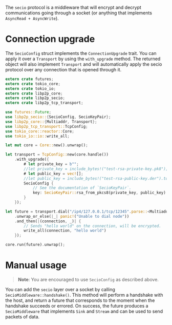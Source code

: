 The `secio` protocol is a middleware that will encrypt and decrypt communications going
through a socket (or anything that implements `AsyncRead + AsyncWrite`).

# Connection upgrade

The `SecioConfig` struct implements the `ConnectionUpgrade` trait. You can apply it over a
`Transport` by using the `with_upgrade` method. The returned object will also implement
`Transport` and will automatically apply the secio protocol over any connection that is opened
through it.

```rust
extern crate futures;
extern crate tokio_core;
extern crate tokio_io;
extern crate libp2p_core;
extern crate libp2p_secio;
extern crate libp2p_tcp_transport;

use futures::Future;
use libp2p_secio::{SecioConfig, SecioKeyPair};
use libp2p_core::{Multiaddr, Transport};
use libp2p_tcp_transport::TcpConfig;
use tokio_core::reactor::Core;
use tokio_io::io::write_all;

let mut core = Core::new().unwrap();

let transport = TcpConfig::new(core.handle())
    .with_upgrade({
        # let private_key = b"";
        //let private_key = include_bytes!("test-rsa-private-key.pk8");
        # let public_key = vec![];
        //let public_key = include_bytes!("test-rsa-public-key.der").to_vec();
        SecioConfig {
            // See the documentation of `SecioKeyPair`.
            key: SecioKeyPair::rsa_from_pkcs8(private_key, public_key).unwrap(),
        }
    });

let future = transport.dial("/ip4/127.0.0.1/tcp/12345".parse::<Multiaddr>().unwrap())
    .unwrap_or_else(|_| panic!("Unable to dial node"))
    .and_then(|(connection, _)| {
        // Sends "hello world" on the connection, will be encrypted.
        write_all(connection, "hello world")
    });

core.run(future).unwrap();
```

# Manual usage

> **Note**: You are encouraged to use `SecioConfig` as described above.

You can add the `secio` layer over a socket by calling `SecioMiddleware::handshake()`. This
method will perform a handshake with the host, and return a future that corresponds to the
moment when the handshake succeeds or errored. On success, the future produces a
`SecioMiddleware` that implements `Sink` and `Stream` and can be used to send packets of data.

